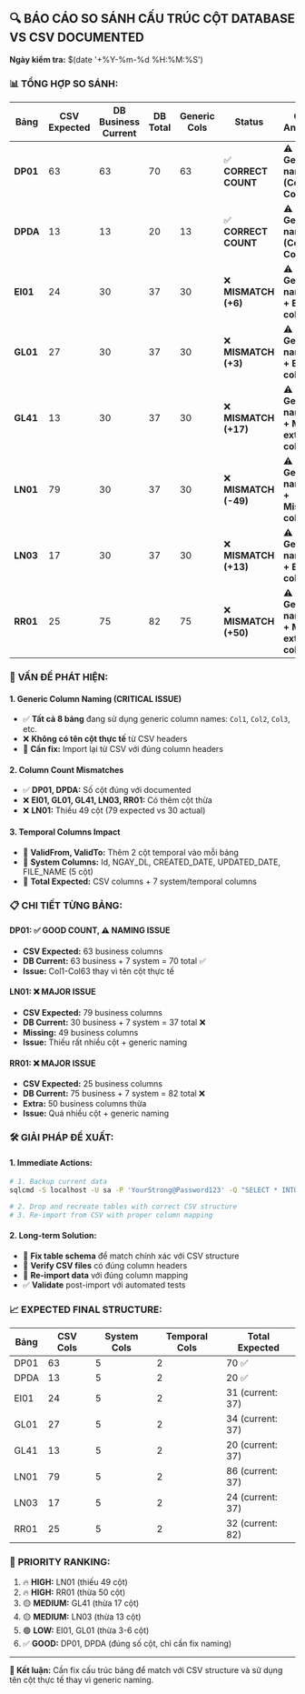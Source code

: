 ## 🔍 **BÁO CÁO SO SÁNH CẤU TRÚC CỘT DATABASE VS CSV DOCUMENTED**

**Ngày kiểm tra:** $(date '+%Y-%m-%d %H:%M:%S')

### 📊 **TỔNG HỢP SO SÁNH:**

| Bảng     | CSV Expected | DB Business Current | DB Total | Generic Cols | Status                | Gap Analysis                            |
| -------- | ------------ | ------------------- | -------- | ------------ | --------------------- | --------------------------------------- |
| **DP01** | 63           | 63                  | 70       | 63           | ✅ **CORRECT COUNT**  | ⚠️ **Generic naming (Col1-Col63)**      |
| **DPDA** | 13           | 13                  | 20       | 13           | ✅ **CORRECT COUNT**  | ⚠️ **Generic naming (Col1-Col13)**      |
| **EI01** | 24           | 30                  | 37       | 30           | ❌ **MISMATCH (+6)**  | ⚠️ **Generic naming + Extra cols**      |
| **GL01** | 27           | 30                  | 37       | 30           | ❌ **MISMATCH (+3)**  | ⚠️ **Generic naming + Extra cols**      |
| **GL41** | 13           | 30                  | 37       | 30           | ❌ **MISMATCH (+17)** | ⚠️ **Generic naming + Many extra cols** |
| **LN01** | 79           | 30                  | 37       | 30           | ❌ **MISMATCH (-49)** | ⚠️ **Generic naming + Missing cols**    |
| **LN03** | 17           | 30                  | 37       | 30           | ❌ **MISMATCH (+13)** | ⚠️ **Generic naming + Extra cols**      |
| **RR01** | 25           | 75                  | 82       | 75           | ❌ **MISMATCH (+50)** | ⚠️ **Generic naming + Many extra cols** |

### 🚨 **VẤN ĐỀ PHÁT HIỆN:**

#### 1. **Generic Column Naming (CRITICAL ISSUE)**

- ✅ **Tất cả 8 bảng** đang sử dụng generic column names: `Col1`, `Col2`, `Col3`, etc.
- ❌ **Không có tên cột thực tế** từ CSV headers
- 🔧 **Cần fix:** Import lại từ CSV với đúng column headers

#### 2. **Column Count Mismatches**

- ✅ **DP01, DPDA:** Số cột đúng với documented
- ❌ **EI01, GL01, GL41, LN03, RR01:** Có thêm cột thừa
- ❌ **LN01:** Thiếu 49 cột (79 expected vs 30 actual)

#### 3. **Temporal Columns Impact**

- 📝 **ValidFrom, ValidTo:** Thêm 2 cột temporal vào mỗi bảng
- 📝 **System Columns:** Id, NGAY_DL, CREATED_DATE, UPDATED_DATE, FILE_NAME (5 cột)
- 📝 **Total Expected:** CSV columns + 7 system/temporal columns

### 📋 **CHI TIẾT TỪNG BẢNG:**

#### **DP01:** ✅ GOOD COUNT, ⚠️ NAMING ISSUE

- **CSV Expected:** 63 business columns
- **DB Current:** 63 business + 7 system = 70 total ✅
- **Issue:** Col1-Col63 thay vì tên cột thực tế

#### **LN01:** ❌ MAJOR ISSUE

- **CSV Expected:** 79 business columns
- **DB Current:** 30 business + 7 system = 37 total ❌
- **Missing:** 49 business columns
- **Issue:** Thiếu rất nhiều cột + generic naming

#### **RR01:** ❌ MAJOR ISSUE

- **CSV Expected:** 25 business columns
- **DB Current:** 75 business + 7 system = 82 total ❌
- **Extra:** 50 business columns thừa
- **Issue:** Quá nhiều cột + generic naming

### 🛠️ **GIẢI PHÁP ĐỀ XUẤT:**

#### 1. **Immediate Actions:**

```bash
# 1. Backup current data
sqlcmd -S localhost -U sa -P 'YourStrong@Password123' -Q "SELECT * INTO DP01_BACKUP FROM DP01"

# 2. Drop and recreate tables with correct CSV structure
# 3. Re-import from CSV with proper column mapping
```

#### 2. **Long-term Solution:**

- 🔧 **Fix table schema** để match chính xác với CSV structure
- 📄 **Verify CSV files** có đúng column headers
- 🔄 **Re-import data** với đúng column mapping
- ✅ **Validate** post-import với automated tests

### 📈 **EXPECTED FINAL STRUCTURE:**

| Bảng | CSV Cols | System Cols | Temporal Cols | Total Expected   |
| ---- | -------- | ----------- | ------------- | ---------------- |
| DP01 | 63       | 5           | 2             | 70 ✅            |
| DPDA | 13       | 5           | 2             | 20 ✅            |
| EI01 | 24       | 5           | 2             | 31 (current: 37) |
| GL01 | 27       | 5           | 2             | 34 (current: 37) |
| GL41 | 13       | 5           | 2             | 20 (current: 37) |
| LN01 | 79       | 5           | 2             | 86 (current: 37) |
| LN03 | 17       | 5           | 2             | 24 (current: 37) |
| RR01 | 25       | 5           | 2             | 32 (current: 82) |

### 🎯 **PRIORITY RANKING:**

1. 🔥 **HIGH:** LN01 (thiếu 49 cột)
2. 🔥 **HIGH:** RR01 (thừa 50 cột)
3. 🟡 **MEDIUM:** GL41 (thừa 17 cột)
4. 🟡 **MEDIUM:** LN03 (thừa 13 cột)
5. 🟢 **LOW:** EI01, GL01 (thừa 3-6 cột)
6. ✅ **GOOD:** DP01, DPDA (đúng số cột, chỉ cần fix naming)

---

**📝 Kết luận:** Cần fix cấu trúc bảng để match với CSV structure và sử dụng tên cột thực tế thay vì generic naming.
